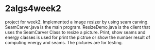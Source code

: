 # 2algs4week2
project for week2. Implemented a image resizer by using seam carving.
SeamCarver.java is the main program.
ResizeDemo.java is the client that uses the SeamCarver Class to resize a picture.
Print, show seams and energy classes is used for print the pictrue or show the number result of computing energy and seams.
The pictures are for testing.
